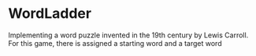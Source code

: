 # WordLadder
Implementing a word puzzle invented in the 19th century by Lewis Carroll. For this game, there is assigned a starting word and a target word
